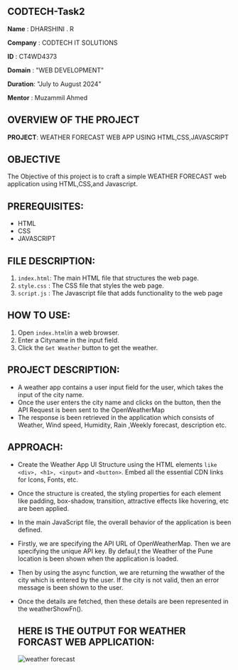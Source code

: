 ## CODTECH-Task2


**Name**    : DHARSHINI . R

**Company** : CODTECH IT SOLUTIONS

**ID**      : CT4WD4373

**Domain**  : "WEB DEVELOPMENT"

**Duration**: "July to August 2024"

**Mentor**  :  Muzammil Ahmed 

## OVERVIEW OF THE PROJECT

**PROJECT**: WEATHER FORECAST WEB APP USING HTML,CSS,JAVASCRIPT

## OBJECTIVE
The Objective of this project is to craft a simple WEATHER FORECAST  web application using HTML,CSS,and Javascript.

## PREREQUISITES:
- HTML
- CSS
- JAVASCRIPT
 
## FILE DESCRIPTION:
1. `index.html`: The main HTML file that structures the web page.
2. `style.css` :  The CSS file that styles the web page.
3. `script.js` :  The Javascript file that adds functionality to the web page

## HOW TO USE:
1.  Open `index.html`in a web browser.
2. Enter a  Cityname in the input field.
3. Click the `Get Weather` button to get the weather.

## PROJECT DESCRIPTION:
- A weather app contains a user input field for the user, which takes the input of the city name.
- Once the user enters the city name and clicks on the button, then the API Request is been sent to the OpenWeatherMap
- The response is been retrieved in the application which consists of Weather, Wind speed, Humidity, Rain ,Weekly forecast, description etc.

## APPROACH:
- Create the Weather App UI Structure using the HTML elements `like <div>, <h1>, <input>` and `<button>`. Embed all the essential CDN links for Icons, Fonts, etc.
- Once the structure is created, the styling properties for each element like padding, box-shadow, transition, attractive effects like hovering, etc are been applied.
- In the main JavaScript file, the overall behavior of the application is been defined.
- Firstly, we are specifying the API URL of OpenWeatherMap. Then we are specifying the unique API key. By defaul,t the Weather of the Pune location is been shown when the application is loaded.
- Then by using the async function, we are returning the wwather of the city which is entered by the user. If the city is not valid, then an error message is been shown to the user.
- Once the details are fetched, then these details are been represented in the weatherShowFn().

  ## HERE IS THE OUTPUT FOR WEATHER FORCAST WEB APPLICATION:

  ![weather forecast](https://github.com/user-attachments/assets/e8d32af4-cb12-45c8-8bfc-d521f3798a52)

